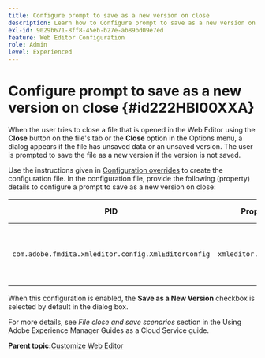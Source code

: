 ```yaml
---
title: Configure prompt to save as a new version on close
description: Learn how to Configure prompt to save as a new version on close
exl-id: 9029b671-8ff8-45eb-b27e-ab89bd09e7ed
feature: Web Editor Configuration
role: Admin
level: Experienced
---
```

# Configure prompt to save as a new version on close {#id222HBI00XXA}

When the user tries to close a file that is opened in the Web Editor using the **Close** button on the file's tab or the **Close** option in the Options menu, a dialog appears if the file has unsaved data or an unsaved version. The user is prompted to save the file as a new version if the version is not saved.

Use the instructions given in [Configuration overrides](download-install-additional-config-override.md#) to create the configuration file. In the configuration file, provide the following \(property\) details to configure a prompt to save as a new version on close:

|PID|Property Key|Property Value|
|---|------------|--------------|
|`com.adobe.fmdita.xmleditor.config.XmlEditorConfig`|`xmleditor.savenewversion`|Boolean \( true/ false\). <br>  **Default value**: true |

When this configuration is enabled, the **Save as a New Version** checkbox is selected by default in the dialog box.

For more details, see *File close and save scenarios* section in the Using Adobe Experience Manager Guides as a Cloud Service guide.

**Parent topic:**[Customize Web Editor](conf-web-editor.md)
